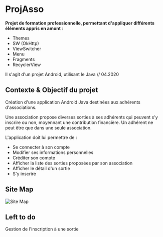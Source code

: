 # ProjAsso

**Projet de formation professionnelle, permettant d'appliquer différents éléments appris en amont** :
* Themes
* SW (OkHttp)
* ViewSwitcher
* Menu
* Fragments
* RecyclerView

Il s'agit d'un projet Android, utilisant le Java // 04.2020

## Contexte & Objectif du projet

Création d'une application Android Java destinées aux adhérents d'associations.

Une association propose diverses sorties à ses adhérents qui peuvent s'y inscrire ou non, moyennant une contribution financière.
Un adhérent ne peut être que dans une seule association.

L'application doit lui permettre de :
* Se connecter à son compte
* Modifier ses informations personnelles
* Créditer son compte
* Afficher la liste des sorties proposées par son association
* Afficher le détail d'un sortie
* S'y inscrire

## Site Map

![Site Map](https://i.imgur.com/bOecaM6.png)

## Left to do

Gestion de l'inscription à une sortie
